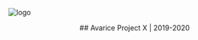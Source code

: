 ![logo](https://raw.githubusercontent.com/Rafiester/Public_Stuff/master/Antirain.png)

<p align="center">
## Avarice Project X | 2019-2020
</p>
